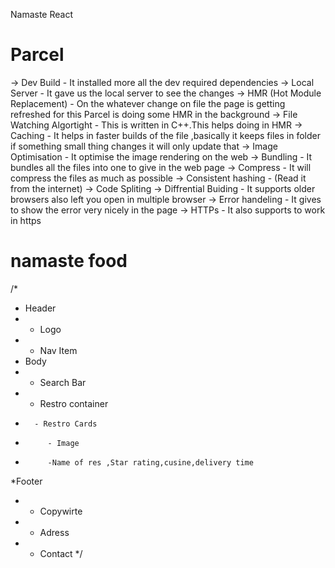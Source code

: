 Namaste React



# Parcel
-> Dev Build - It installed more all the dev required dependencies
-> Local Server - It gave us the  local server to see the changes
-> HMR (Hot Module Replacement) - On the whatever change on file the page is getting refreshed for this Parcel is doing some HMR in the background
-> File Watching Algortight - This is written in C++.This helps doing in HMR
-> Caching - It helps in  faster builds of the file ,basically it keeps files in folder if something small thing changes it will only update that 
-> Image Optimisation - It optimise the image rendering on the web
-> Bundling - It bundles all the files into one to give in the web page
-> Compress - It will compress the files as much as possible
-> Consistent hashing - (Read it from the internet)
-> Code Spliting
-> Diffrential Buiding - It supports older browsers also left you open in multiple browser
-> Error handeling - It gives to show the error very nicely in the page
-> HTTPs - It also supports to work in https



# namaste food

/*
 * Header
 * - Logo
 * - Nav Item
 * Body
 * - Search Bar
 * - Restro container
 *       - Restro Cards
 *          - Image
 *          -Name of res ,Star rating,cusine,delivery time
 *Footer
 * - Copywirte
 * - Adress
 * - Contact
 */